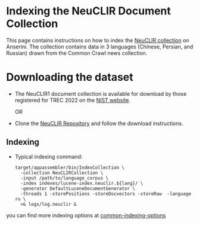 # Indexing the NeuCLIR Document Collection

This page contains instructions on how to index the [NeuCLIR collection](https://neuclir.github.io/neuclir1.html) on 
Anserini. The collection contains data in 3 languages (Chinese, Persian, and Russian) drawn from the Common Crawl news collection.

# Downloading the dataset

- The NeuCLIR1 document collection is available for download by those registered for TREC 2022 on the [NIST website](https://trec.nist.gov/act_part/tracks2022.html).
  
    OR

- Clone the [NeuCLIR Repository](https://github.com/NeuCLIR/download-collection) and follow the download instructions.

## Indexing

- Typical indexing command:

    ```
    target/appassembler/bin/IndexCollection \
      -collection NeuCLIRCollection \
      -input /path/to/language_corpus \
      -index indexes/lucene-index.neuclir.${lang}/ \
      -generator DefaultLuceneDocumentGenerator \
      -threads 1 -storePositions -storeDocvectors -storeRaw  -language ru \
      >& logs/log.neuclir &
    ```

you can find more indexing options at [common-indexing-options](common-indexing-options.md)